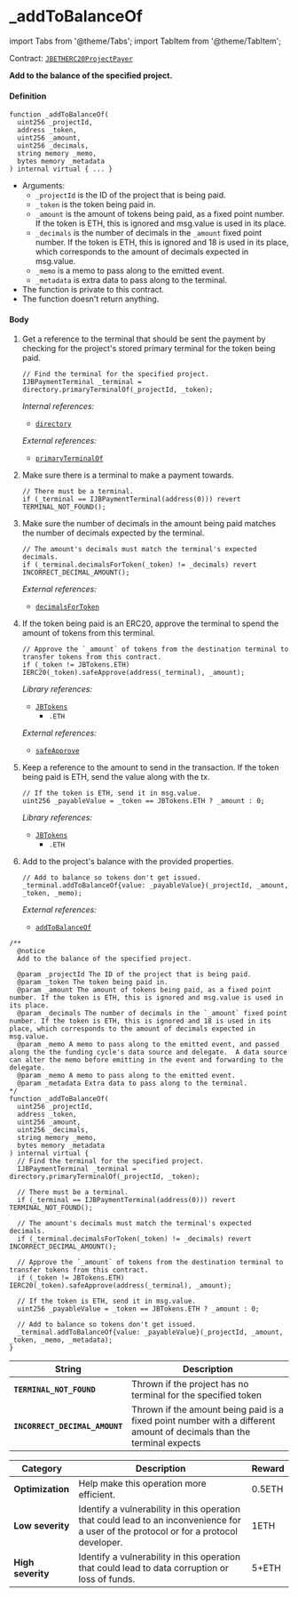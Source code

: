 # _addToBalanceOf

import Tabs from '@theme/Tabs';
import TabItem from '@theme/TabItem';

Contract: [`JBETHERC20ProjectPayer`](/dev/api/contracts/or-utilities/jbetherc20projectpayer/README.md)

<Tabs>
<TabItem value="Step by step" label="Step by step">

**Add to the balance of the specified project.**

#### Definition

```
function _addToBalanceOf(
  uint256 _projectId,
  address _token,
  uint256 _amount,
  uint256 _decimals,
  string memory _memo,
  bytes memory _metadata
) internal virtual { ... }
```

* Arguments:
  * `_projectId` is the ID of the project that is being paid.
  * `_token` is the token being paid in.
  * `_amount` is the amount of tokens being paid, as a fixed point number. If the token is ETH, this is ignored and msg.value is used in its place.
  * `_decimals` is the number of decimals in the `_amount` fixed point number. If the token is ETH, this is ignored and 18 is used in its place, which corresponds to the amount of decimals expected in msg.value.
  * `_memo` is a memo to pass along to the emitted event.
  * `_metadata` is extra data to pass along to the terminal.
* The function is private to this contract.
* The function doesn't return anything.

#### Body

1.  Get a reference to the terminal that should be sent the payment by checking for the project's stored primary terminal for the token being paid.

    ```
    // Find the terminal for the specified project.
    IJBPaymentTerminal _terminal = directory.primaryTerminalOf(_projectId, _token);
    ```

    _Internal references:_

    * [`directory`](/dev/api/contracts/or-utilities/jbetherc20projectpayer/properties/directory.md)

    _External references:_

    * [`primaryTerminalOf`](/dev/api/contracts/jbdirectory/read/primaryterminalof.md)
2.  Make sure there is a terminal to make a payment towards.

    ```
    // There must be a terminal.
    if (_terminal == IJBPaymentTerminal(address(0))) revert TERMINAL_NOT_FOUND();
    ```

3.  Make sure the number of decimals in the amount being paid matches the number of decimals expected by the terminal.

    ```
    // The amount's decimals must match the terminal's expected decimals.
    if (_terminal.decimalsForToken(_token) != _decimals) revert INCORRECT_DECIMAL_AMOUNT();
    ```

    _External references:_

    * [`decimalsForToken`](/dev/api/contracts/or-payment-terminals/or-abstract/jbsingletokenpaymentterminal/read/decimalsfortoken.md)

4.  If the token being paid is an ERC20, approve the terminal to spend the amount of tokens from this terminal.

    ```
    // Approve the `_amount` of tokens from the destination terminal to transfer tokens from this contract.
    if (_token != JBTokens.ETH) IERC20(_token).safeApprove(address(_terminal), _amount);
    ```

    _Library references:_

    * [`JBTokens`](/dev/api/libraries/jbtokens.md)
      * `.ETH`

    _External references:_

    * [`safeApprove`](https://docs.openzeppelin.com/contracts/4.x/api/token/erc20#SafeERC20-safeApprove-contract-IERC20-address-uint256-)


5.  Keep a reference to the amount to send in the transaction. If the token being paid is ETH, send the value along with the tx.

    ```solidity
    // If the token is ETH, send it in msg.value.
    uint256 _payableValue = _token == JBTokens.ETH ? _amount : 0;
    ```

    _Library references:_

    * [`JBTokens`](/dev/api/libraries/jbtokens.md)
      * `.ETH`

5.  Add to the project's balance with the provided properties.

    ```
    // Add to balance so tokens don't get issued.
    _terminal.addToBalanceOf{value: _payableValue}(_projectId, _amount, _token, _memo);
    ```

    _External references:_

    * [`addToBalanceOf`](/dev/api/contracts/or-payment-terminals/or-abstract/jbpayoutredemptionpaymentterminal/write/addtobalanceof.md)

</TabItem>

<TabItem value="Code" label="Code">

```
/**
  @notice
  Add to the balance of the specified project.

  @param _projectId The ID of the project that is being paid.
  @param _token The token being paid in.
  @param _amount The amount of tokens being paid, as a fixed point number. If the token is ETH, this is ignored and msg.value is used in its place.
  @param _decimals The number of decimals in the `_amount` fixed point number. If the token is ETH, this is ignored and 18 is used in its place, which corresponds to the amount of decimals expected in msg.value.
  @param _memo A memo to pass along to the emitted event, and passed along the the funding cycle's data source and delegate.  A data source can alter the memo before emitting in the event and forwarding to the delegate.
  @param _memo A memo to pass along to the emitted event.
  @param _metadata Extra data to pass along to the terminal.
*/
function _addToBalanceOf(
  uint256 _projectId,
  address _token,
  uint256 _amount,
  uint256 _decimals,
  string memory _memo,
  bytes memory _metadata
) internal virtual {
  // Find the terminal for the specified project.
  IJBPaymentTerminal _terminal = directory.primaryTerminalOf(_projectId, _token);

  // There must be a terminal.
  if (_terminal == IJBPaymentTerminal(address(0))) revert TERMINAL_NOT_FOUND();

  // The amount's decimals must match the terminal's expected decimals.
  if (_terminal.decimalsForToken(_token) != _decimals) revert INCORRECT_DECIMAL_AMOUNT();

  // Approve the `_amount` of tokens from the destination terminal to transfer tokens from this contract.
  if (_token != JBTokens.ETH) IERC20(_token).safeApprove(address(_terminal), _amount);

  // If the token is ETH, send it in msg.value.
  uint256 _payableValue = _token == JBTokens.ETH ? _amount : 0;

  // Add to balance so tokens don't get issued.
  _terminal.addToBalanceOf{value: _payableValue}(_projectId, _amount, _token, _memo, _metadata);
}
```

</TabItem>

<TabItem value="Errors" label="Errors">

| String                                       | Description                                                                     |
| -------------------------------------------- | ------------------------------------------------------------------------------- |
| **`TERMINAL_NOT_FOUND`**    | Thrown if the project has no terminal for the specified token   |
| **`INCORRECT_DECIMAL_AMOUNT`**                     | Thrown if the amount being paid is a fixed point number with a different amount of decimals than the terminal expects  |

</TabItem>

<TabItem value="Bug bounty" label="Bug bounty">

| Category          | Description                                                                                                                            | Reward |
| ----------------- | -------------------------------------------------------------------------------------------------------------------------------------- | ------ |
| **Optimization**  | Help make this operation more efficient.                                                                                               | 0.5ETH |
| **Low severity**  | Identify a vulnerability in this operation that could lead to an inconvenience for a user of the protocol or for a protocol developer. | 1ETH   |
| **High severity** | Identify a vulnerability in this operation that could lead to data corruption or loss of funds.                                        | 5+ETH  |

</TabItem>
</Tabs>
